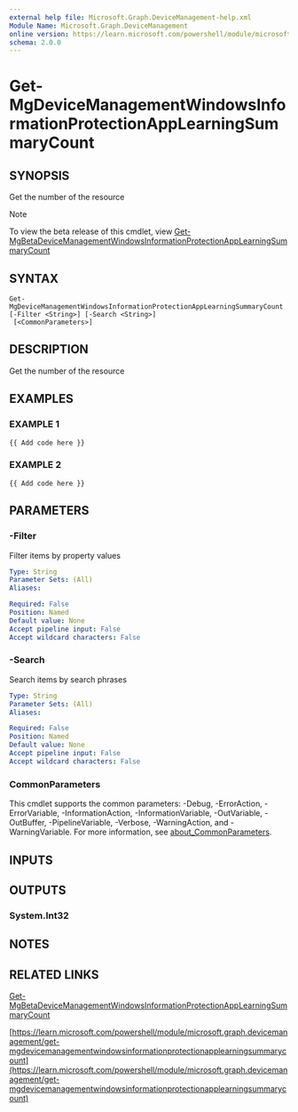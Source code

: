 ```yaml
---
external help file: Microsoft.Graph.DeviceManagement-help.xml
Module Name: Microsoft.Graph.DeviceManagement
online version: https://learn.microsoft.com/powershell/module/microsoft.graph.devicemanagement/get-mgdevicemanagementwindowsinformationprotectionapplearningsummarycount
schema: 2.0.0
---
```


# Get-MgDeviceManagementWindowsInformationProtectionAppLearningSummaryCount

## SYNOPSIS
Get the number of the resource

> [!NOTE]
> To view the beta release of this cmdlet, view [Get-MgBetaDeviceManagementWindowsInformationProtectionAppLearningSummaryCount](/powershell/module/Microsoft.Graph.Beta.DeviceManagement/Get-MgBetaDeviceManagementWindowsInformationProtectionAppLearningSummaryCount?view=graph-powershell-beta)

## SYNTAX

```
Get-MgDeviceManagementWindowsInformationProtectionAppLearningSummaryCount [-Filter <String>] [-Search <String>]
 [<CommonParameters>]
```

## DESCRIPTION
Get the number of the resource

## EXAMPLES

### EXAMPLE 1
```
{{ Add code here }}
```

### EXAMPLE 2
```
{{ Add code here }}
```

## PARAMETERS

### -Filter
Filter items by property values

```yaml
Type: String
Parameter Sets: (All)
Aliases:

Required: False
Position: Named
Default value: None
Accept pipeline input: False
Accept wildcard characters: False
```

### -Search
Search items by search phrases

```yaml
Type: String
Parameter Sets: (All)
Aliases:

Required: False
Position: Named
Default value: None
Accept pipeline input: False
Accept wildcard characters: False
```

### CommonParameters
This cmdlet supports the common parameters: -Debug, -ErrorAction, -ErrorVariable, -InformationAction, -InformationVariable, -OutVariable, -OutBuffer, -PipelineVariable, -Verbose, -WarningAction, and -WarningVariable. For more information, see [about_CommonParameters](http://go.microsoft.com/fwlink/?LinkID=113216).

## INPUTS

## OUTPUTS

### System.Int32
## NOTES

## RELATED LINKS
[Get-MgBetaDeviceManagementWindowsInformationProtectionAppLearningSummaryCount](/powershell/module/Microsoft.Graph.Beta.DeviceManagement/Get-MgBetaDeviceManagementWindowsInformationProtectionAppLearningSummaryCount?view=graph-powershell-beta)

[https://learn.microsoft.com/powershell/module/microsoft.graph.devicemanagement/get-mgdevicemanagementwindowsinformationprotectionapplearningsummarycount](https://learn.microsoft.com/powershell/module/microsoft.graph.devicemanagement/get-mgdevicemanagementwindowsinformationprotectionapplearningsummarycount)

